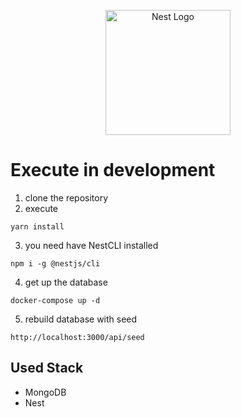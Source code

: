 <p align="center">
  <a href="http://nestjs.com/" target="blank"><img src="https://nestjs.com/img/logo-small.svg" width="200" alt="Nest Logo" /></a>
</p>

# Execute in development

1. clone the repository
2. execute

```
yarn install
```

3. you need have NestCLI installed

```
npm i -g @nestjs/cli
```

4. get up the database

```
docker-compose up -d
```

5. rebuild database with seed

```
http://localhost:3000/api/seed
```

## Used Stack

- MongoDB
- Nest
